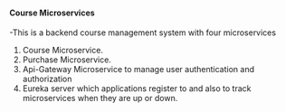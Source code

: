 #### Course Microservices
-This is a backend course management system with four microservices
1. Course Microservice.
2. Purchase Microservice.
3. Api-Gateway Microservice to manage user authentication and authorization
4. Eureka server which applications register to and also to track microservices when they are up or down.